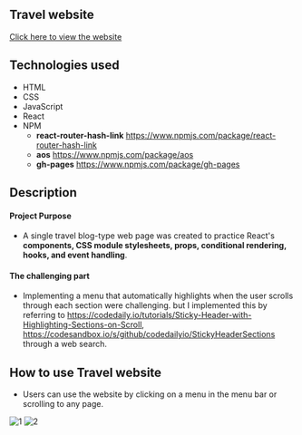 ## Travel website
[Click here to view the website](https://jwd-activity.github.io/Travel_website_ver02/)

## Technologies used
- HTML
- CSS
- JavaScript
- React
- NPM
  - **react-router-hash-link** https://www.npmjs.com/package/react-router-hash-link
  - **aos** https://www.npmjs.com/package/aos
  - **gh-pages**  https://www.npmjs.com/package/gh-pages

## Description
#### Project Purpose
- A single travel blog-type web page was created to practice React's **components, CSS module stylesheets, props, conditional rendering, hooks, and event handling**.

#### The challenging part
- Implementing a menu that automatically highlights when the user scrolls through each section were challenging. but I implemented this by referring to https://codedaily.io/tutorials/Sticky-Header-with-Highlighting-Sections-on-Scroll, https://codesandbox.io/s/github/codedailyio/StickyHeaderSections through a web search.


## How to use Travel website
- Users can use the website by clicking on a menu in the menu bar or scrolling to any page.

![1](https://user-images.githubusercontent.com/83196262/127790723-7bb827c4-0319-4cea-8efa-10b9b5721681.JPG)
![2](https://user-images.githubusercontent.com/83196262/127790727-b733bbb9-4a01-4306-b579-79ac69e50201.JPG)
